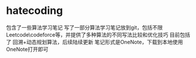 # hatecoding
包含了一些算法学习笔记
写了一部分算法学习笔记放到git，包括不限Leetcode\codeforce等，并提供了多种算法的不同写法比较和优化技巧
目前包括了 回溯+动态规划算法，后续陆续更新
笔记形式是OneNote，下载到本地使用OneNote打开即可
